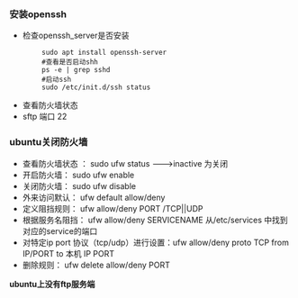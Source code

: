 ### 安装openssh



- 检查openssh_server是否安装

```shell
		sudo apt install openssh-server
		#查看是否启动shh
		ps -e | grep sshd 
		#启动ssh
		sudo /etc/init.d/ssh status
```

- 查看防火墙状态
- sftp 端口 22





### ubuntu关闭防火墙

- 查看防火墙状态 ： sudo ufw status  --->inactive 为关闭
- 开启防火墙：         sudo ufw enable
- 关闭防火墙：         sudo ufw disable
- 外来访问默认：      ufw default allow/deny
- 定义阻挡规则：      ufw allow/deny PORT /TCP||UDP
- 根据服务名阻挡：  ufw allow/deny SERVICENAME  从/etc/services 中找到对应的service的端口
- 对特定ip port 协议（tcp/udp）进行设置：ufw allow/deny proto TCP from IP/PORT to  本机 IP PORT
- 删除规则：            ufw delete allow/deny PORT

**ubuntu上没有ftp服务端**



